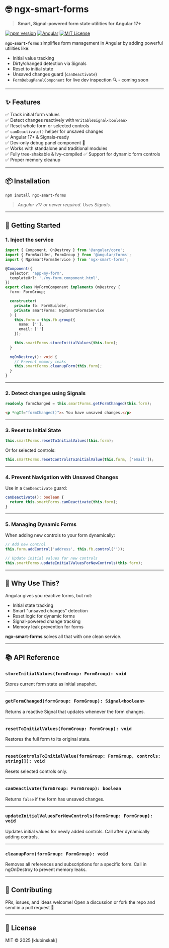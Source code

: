 # 🤓 ngx-smart-forms

> **Smart, Signal-powered form state utilities for Angular 17+**

[![npm version](https://img.shields.io/npm/v/ngx-smart-forms?style=flat-square)](https://www.npmjs.com/package/ngx-smart-forms)
[![Angular](https://img.shields.io/badge/angular-17%2B-red?style=flat-square&logo=angular)](https://angular.io/)
[![MIT License](https://img.shields.io/npm/l/ngx-smart-forms.svg?style=flat-square)](LICENSE)

**`ngx-smart-forms`** simplifies form management in Angular by adding powerful utilities like:
- Initial value tracking
- Dirty/changed detection via Signals
- Reset to initial state
- Unsaved changes guard (`canDeactivate`)
- `FormDebugPanelComponent` for live dev inspection 🔍 - coming soon 

---

## ✨ Features

✅ Track initial form values  
✅ Detect changes reactively with `WritableSignal<boolean>`  
✅ Reset whole form or selected controls  
✅ `canDeactivate()` helper for unsaved changes  
✅ Angular 17+ & Signals-ready  
✅ Dev-only debug panel component 🧪  
✅ Works with standalone and traditional modules  
✅ Fully tree-shakable & Ivy-compiled
✅ Support for dynamic form controls
✅ Proper memory cleanup

---

## 📦 Installation

```bash
npm install ngx-smart-forms
```

> _Angular v17 or newer required. Uses Signals._

---

## 🚀 Getting Started

### 1. Inject the service

```ts
import { Component, OnDestroy } from '@angular/core';
import { FormBuilder, FormGroup } from '@angular/forms';
import { NgxSmartFormsService } from 'ngx-smart-forms';

@Component({
  selector: 'app-my-form',
  templateUrl: './my-form.component.html',
})
export class MyFormComponent implements OnDestroy {
  form: FormGroup;

  constructor(
    private fb: FormBuilder,
    private smartForms: NgxSmartFormsService
  ) {
    this.form = this.fb.group({
      name: [''],
      email: ['']
    });

    this.smartForms.storeInitialValues(this.form);
  }
  
  ngOnDestroy(): void {
    // Prevent memory leaks
    this.smartForms.cleanupForm(this.form);
  }
}
```

---

### 2. Detect changes using Signals

```ts
readonly formChanged = this.smartForms.getFormChanged(this.form);
```

```html
<p *ngIf="formChanged()">⚠️ You have unsaved changes.</p>
```

---

### 3. Reset to Initial State

```ts
this.smartForms.resetToInitialValues(this.form);
```

Or for selected controls:

```ts
this.smartForms.resetControlsToInitialValue(this.form, ['email']);
```

---

### 4. Prevent Navigation with Unsaved Changes

Use in a `CanDeactivate` guard:

```ts
canDeactivate(): boolean {
  return this.smartForms.canDeactivate(this.form);
}
```

---

### 5. Managing Dynamic Forms

When adding new controls to your form dynamically:

```ts
// Add new control
this.form.addControl('address', this.fb.control(''));

// Update initial values for new controls
this.smartForms.updateInitialValuesForNewControls(this.form);
```

---

## 🧠 Why Use This?

Angular gives you reactive forms, but not:

- Initial state tracking
- Smart "unsaved changes" detection
- Reset logic for dynamic forms
- Signal-powered change tracking
- Memory leak prevention for forms

**ngx-smart-forms** solves all that with one clean service.

---

## 📚 API Reference

### `storeInitialValues(formGroup: FormGroup): void`
Stores current form state as initial snapshot.

---

### `getFormChanged(formGroup: FormGroup): Signal<boolean>`
Returns a reactive Signal that updates whenever the form changes.

---

### `resetToInitialValues(formGroup: FormGroup): void`
Restores the full form to its original state.

---

### `resetControlsToInitialValue(formGroup: FormGroup, controls: string[]): void`
Resets selected controls only.

---

### `canDeactivate(formGroup: FormGroup): boolean`
Returns `false` if the form has unsaved changes.

---

### `updateInitialValuesForNewControls(formGroup: FormGroup): void`
Updates initial values for newly added controls. Call after dynamically adding controls.

---

### `cleanupForm(formGroup: FormGroup): void`
Removes all references and subscriptions for a specific form. Call in ngOnDestroy to prevent memory leaks.

---

## 🤝 Contributing

PRs, issues, and ideas welcome! Open a discussion or fork the repo and send in a pull request 💬

---

## 📝 License

MIT © 2025 [klubinskak]
